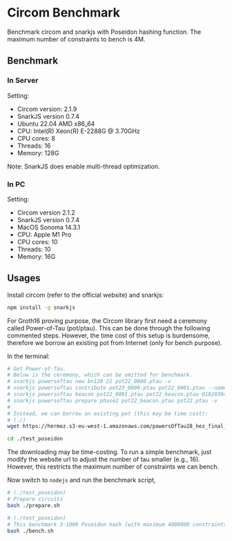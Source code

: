 # Circom Benchmark

Benchmark circom and snarkjs with Poseidon hashing function.
The maximum number of constraints to bench is 4M.

## Benchmark

### In Server

Setting:
- Circom version: 2.1.9
- SnarkJS version 0.7.4
- Ubuntu 22.04 AMD x86_64 
- CPU: Intel(R) Xeon(R) E-2288G @ 3.70GHz 
- CPU cores: 8
- Threads: 16
- Memory: 128G

Note: SnarkJS does enable multi-thread optimization.

### In PC

Setting:
- Circom version 2.1.2
- SnarkJS version 0.7.4
- MacOS Sonoma 14.3.1
- CPU: Apple M1 Pro
- CPU cores: 10
- Threads: 10
- Memory: 16G

## Usages

Install circom (refer to the official website) and snarkjs:

``` sh
npm install -g snarkjs
```

For Groth16 proving purpose, the Circom library first need a ceremony called Power-of-Tau (pot/ptau). This can be done through the following commented steps.
However, the time cost of this setup is burdensome, therefore we borrow an existing pot from Internet (only for bench purpose).

In the terminal:

``` sh
# Get Power-of-Tau.
# Below is the ceremony, which can be omitted for benchmark.
# snarkjs powersoftau new bn128 22 pot22_0000.ptau -v
# snarkjs powersoftau contribute pot23_0000.ptau pot22_0001.ptau --name="First contribution" -v
# snarkjs powersoftau beacon pot22_0001.ptau pot22_beacon.ptau 0102030405060708090a0b0c0d0e0f101112131415161718191a1b1c1d1e1f 10 -n="Final Beacon"
# snarkjs powersoftau prepare phase2 pot22_beacon.ptau pot22.ptau -v
#
# Instead, we can borrow an existing pot (this may be time cost):
# (./)
wget https://hermez.s3-eu-west-1.amazonaws.com/powersOfTau28_hez_final_22.ptau -O ./pot22.ptau

cd ./test_poseidon
```

The downloading may be time-costing. To run a simple benchmark, just modify the website url to adjust the number of tau smaller (e.g., 16). However, this restricts the maximum number of constraints we can bench.

Now switch to ``nodejs`` and run the benchmark script,

``` sh
# (./test_poseidon)
# Prepare circuits
bash ./prepare.sh

# (./test_poseidon)
# This benchmark 3-1000 Poseidon hash (with maximum 4000000 constraints)
bash ./bench.sh
```
